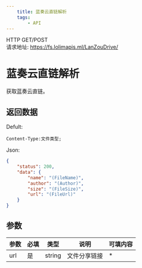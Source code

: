 ```yaml
---
    title: 蓝奏云直链解析
    tags:
        - API
---
```

<span class="http">HTTP GET/POST</span>  
请求地址: https://fs.lolimapis.ml/LanZouDrive/

# 蓝奏云直链解析
获取蓝奏云直链。

## 返回数据
Defult:
```
Content-Type:文件类型;
```
Json:
```json
{
    "status": 200,
    "data": {
        "name": "(FileName)",
        "author": "(Author)",
        "size": "(FileSize)",
        "url": "(FileUrl)"
    }
}
```

## 参数
| 参数 | 必填 | 类型 | 说明 | 可填内容 |
| --- | --- | --- | --- | --- |
| url | 是 | string | 文件分享链接 | * |

<script async src="https://pagead2.googlesyndication.com/pagead/js/adsbygoogle.js?client=ca-pub-3270219743311431" crossorigin="anonymous"></script>